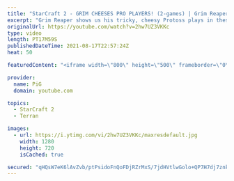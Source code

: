 ```yaml
---
title: "StarCraft 2 - GRIM CHEESES PRO PLAYERS! (2-games) | Grim Reaper #19"
excerpt: "Grim Reaper shows us his tricky, cheesy Protoss plays in these unique games against Starcraft pros Kas (Terran) and PtitDrogo (Protoss). Even more unbelievable is what happens in game 2, a draw?! This does not happen often 🐷 Support PiG: https://www.pigstarcraft.com/support/  The Grim Reaper Playlist:"
originalUrl: https://youtube.com/watch?v=2hw7UZ3VKKc
type: video
length: PT17M59S
publishedDateTime: 2021-08-17T22:57:24Z
heat: 50

featuredContent: "<iframe width=\"800\" height=\"500\" frameborder=\"0\" src=\"https://www.youtube.com/embed/2hw7UZ3VKKc\" allow=\"accelerometer; autoplay; encrypted-media; gyroscope; picture-in-picture\" allowfullscreen></iframe>"

provider:
  name: PiG
  domain: youtube.com

topics:
  - StarCraft 2
  - Terran

images:
  - url: https://i.ytimg.com/vi/2hw7UZ3VKKc/maxresdefault.jpg
    width: 1280
    height: 720
    isCached: true

secured: "qHQsW7eK6lAvZvb/ptPsidoFnQoFDjRZrMxS/7jdHVtlwGolo+QP7H7dj7znki7X2MVzVUKMtvP9+tUH8uBXReUdj268TAUk5d8bPxAmbthd+nIOjc/41BMbN4G3YbWMkl6ks8Eb10yJ8w1r++xGhEN90p009GmgoZpow1dmn9eo5bvEc9+tQxKx0Ihf/B7w9zm9Qz5jIX12vzjSyYZTin4e7SKNzE8lE9dZXQ47VMb9v7G7FyHZ0Voi6kC7P1lQyxDcbR3a7aOjadkvV1T47upToflPhjr6uQkD+Dfh831+ik9uSIdRgpmEN0sohApGfIsM5pKBwFtxpN96nObMQWx5+dgItnCFflUdNIzWfhwS1g8V6NXKNDOMqi//REx1RJQt7VrNcERDYrx5NIMIv7w7GDd6eQm9V5k0YllQhzU=;NMXiG64nwSWNRtYtgX84Cg=="
---
```


